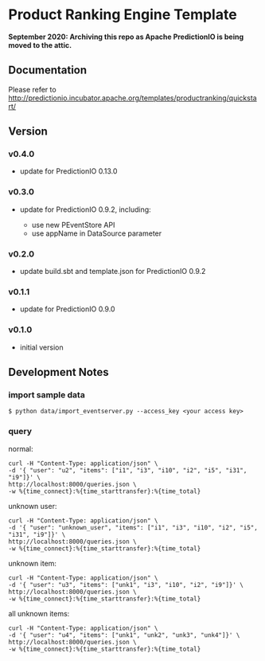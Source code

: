 # Product Ranking Engine Template

**September 2020: Archiving this repo as Apache PredictionIO is being moved to the attic.**

## Documentation

Please refer to http://predictionio.incubator.apache.org/templates/productranking/quickstart/

## Version

### v0.4.0
- update for PredictionIO 0.13.0

### v0.3.0

- update for PredictionIO 0.9.2, including:

  - use new PEventStore API
  - use appName in DataSource parameter

### v0.2.0

- update build.sbt and template.json for PredictionIO 0.9.2

### v0.1.1

- update for PredictionIO 0.9.0

### v0.1.0

- initial version


## Development Notes

### import sample data

```
$ python data/import_eventserver.py --access_key <your access key>
```

### query

normal:

```
curl -H "Content-Type: application/json" \
-d '{ "user": "u2", "items": ["i1", "i3", "i10", "i2", "i5", "i31", "i9"]}' \
http://localhost:8000/queries.json \
-w %{time_connect}:%{time_starttransfer}:%{time_total}
```

unknown user:

```
curl -H "Content-Type: application/json" \
-d '{ "user": "unknown_user", "items": ["i1", "i3", "i10", "i2", "i5", "i31", "i9"]}' \
http://localhost:8000/queries.json \
-w %{time_connect}:%{time_starttransfer}:%{time_total}
```

unknown item:

```
curl -H "Content-Type: application/json" \
-d '{ "user": "u3", "items": ["unk1", "i3", "i10", "i2", "i9"]}' \
http://localhost:8000/queries.json \
-w %{time_connect}:%{time_starttransfer}:%{time_total}
```

all unknown items:

```
curl -H "Content-Type: application/json" \
-d '{ "user": "u4", "items": ["unk1", "unk2", "unk3", "unk4"]}' \
http://localhost:8000/queries.json \
-w %{time_connect}:%{time_starttransfer}:%{time_total}
```
